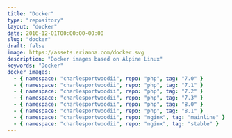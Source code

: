 ```yaml
---
title: "Docker"
type: "repository"
layout: "docker"
date: 2016-12-01T00:00:00-00:00
slug: "docker"
draft: false
image: https://assets.erianna.com/docker.svg
description: "Docker images based on Alpine Linux"
keywords: "Docker"
docker_images:
  - { namespace: "charlesportwoodii", repo: "php", tag: "7.0" }
  - { namespace: "charlesportwoodii", repo: "php", tag: "7.1" }
  - { namespace: "charlesportwoodii", repo: "php", tag: "7.2" }
  - { namespace: "charlesportwoodii", repo: "php", tag: "7.3" }
  - { namespace: "charlesportwoodii", repo: "php", tag: "8.0" }
  - { namespace: "charlesportwoodii", repo: "php", tag: "8.1" }
  - { namespace: "charlesportwoodii", repo: "nginx", tag: "mainline" }
  - { namespace: "charlesportwoodii", repo: "nginx", tag: "stable" }
---
```

